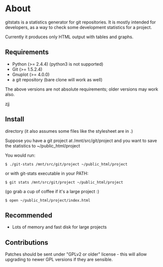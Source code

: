 # About
gitstats is a statistics generator for git repositories.  It is mostly intended
for developers, as a way to check some development statistics for a project.

Currently it produces only HTML output with tables and graphs.

## Requirements

- Python (>= 2.4.4) (python3 is not supported)
- Git (>= 1.5.2.4)
- Gnuplot (>= 4.0.0)
- a git repository (bare clone will work as well)

The above versions are not absolute requirements; older versions may work also.

zjj

## Install

directory (it also assumes some files like the stylesheet are in .)

Suppose you have a git project at /mnt/src/git/project
and you want to save the statistics to ~/public_html/project

You would run:

    $ ./git-stats /mnt/src/git/project ~/public_html/project

or with git-stats executable in your PATH:

    $ git stats /mnt/src/git/project ~/public_html/project

(go grab a cup of coffee if it's a large project :)
    
    $ open ~/public_html/project/index.html

## Recommended

- Lots of memory and fast disk for large projects

## Contributions

Patches should be sent under "GPLv2 or older" license - this will allow
upgrading to newer GPL versions if they are sensible.
